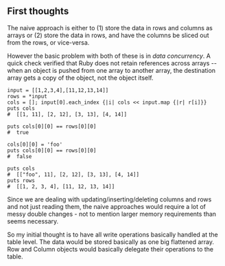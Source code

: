 ## First thoughts

The naive approach is either to (1) store the data in rows and columns as arrays or (2) store the data in rows, and have the columns be sliced out from the rows, or vice-versa.  

However the basic problem with both of these is in _data concurrency_.  A quick check verified that Ruby does not retain references across arrays -- when an object is pushed from one array to another array, the destination array gets a copy of the object, not the object itself.

    input = [[1,2,3,4],[11,12,13,14]]
    rows = *input
    cols = []; input[0].each_index {|i| cols << input.map {|r| r[i]}}
    puts cols    
    #  [[1, 11], [2, 12], [3, 13], [4, 14]]

    puts cols[0][0] == rows[0][0]
    #  true

    cols[0][0] = 'foo'
    puts cols[0][0] == rows[0][0]
    #  false

    puts cols
    #  [["foo", 11], [2, 12], [3, 13], [4, 14]]
    puts rows
    #  [[1, 2, 3, 4], [11, 12, 13, 14]]


Since we are dealing with updating/inserting/deleting columns and rows and not just reading them, the naive approaches would require a lot of messy double changes - not to mention larger memory requirements than seems necessary.

So my initial thought is to have all write operations basically handled at the table level.  The data would be stored basically as one big flattened array.  Row and Column objects would basically delegate their operations to the table.

